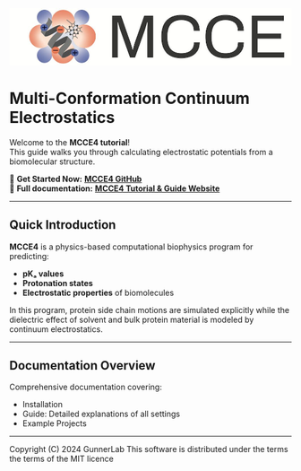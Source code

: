 <p align="center">
  <img src="docs/images/mcce_logo1.png" alt="MCCE Logo" style="max-width: 100%; height: auto;">
</p>

# Multi-Conformation Continuum Electrostatics

Welcome to the __MCCE4 tutorial__!  
This guide walks you through calculating electrostatic potentials from a biomolecular structure.

🚀 __Get Started Now:__ [__MCCE4 GitHub__](https://github.com/GunnerLab/MCCE4-Alpha)  
📖 __Full documentation:__ [__MCCE4 Tutorial & Guide Website__](https://gunnerlab.github.io/mcce4_tutorial/)

---

## __Quick Introduction__

__MCCE4__ is a physics-based computational biophysics program for predicting:

- __pKₐ values__
- __Protonation states__
- __Electrostatic properties__ of biomolecules

In this program, protein side chain motions are simulated explicitly while the dielectric effect of solvent and bulk protein material is modeled by continuum electrostatics.

---

## __Documentation Overview__

Comprehensive documentation covering:
- Installation
- Guide: Detailed explanations of all settings
- Example Projects

---

Copyright (C) 2024 GunnerLab
This software is distributed under the terms the terms of the MIT licence
